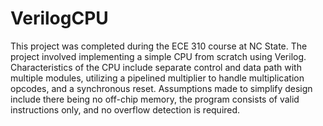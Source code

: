 # VerilogCPU

This project was completed during the ECE 310 course at NC State. The project involved implementing a simple CPU from scratch using Verilog. Characteristics of the CPU include separate control and data path with multiple modules, utilizing a pipelined multiplier to handle multiplication opcodes, and a synchronous reset. Assumptions made to simplify design include there being no off-chip memory, the program consists of valid instructions only, and no overflow detection is required. 
